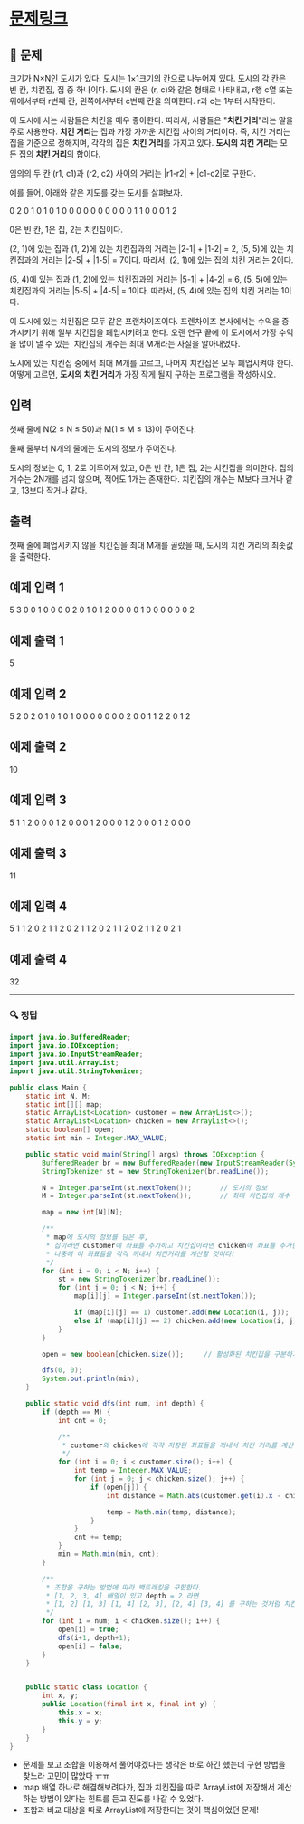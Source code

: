 # [문제링크](https://www.acmicpc.net/problem/15686)

## 📝 문제

크기가 N×N인 도시가 있다. 도시는 1×1크기의 칸으로 나누어져 있다. 도시의 각 칸은 빈 칸, 치킨집, 집 중 하나이다. 도시의 칸은 (r, c)와 같은 형태로 나타내고, r행 c열 또는 위에서부터 r번째 칸, 왼쪽에서부터 c번째 칸을 의미한다. r과 c는 1부터 시작한다.

이 도시에 사는 사람들은 치킨을 매우 좋아한다. 따라서, 사람들은 "**치킨 거리**"라는 말을 주로 사용한다. **치킨 거리**는 집과 가장 가까운 치킨집 사이의 거리이다. 즉, 치킨 거리는 집을 기준으로 정해지며, 각각의 집은 **치킨 거리**를 가지고 있다. **도시의 치킨 거리**는 모든 집의 **치킨 거리**의 합이다.

임의의 두 칸 (r1, c1)과 (r2, c2) 사이의 거리는 |r1-r2| + |c1-c2|로 구한다.

예를 들어, 아래와 같은 지도를 갖는 도시를 살펴보자.

0 2 0 1 0
1 0 1 0 0
0 0 0 0 0
0 0 0 1 1
0 0 0 1 2

0은 빈 칸, 1은 집, 2는 치킨집이다.

(2, 1)에 있는 집과 (1, 2)에 있는 치킨집과의 거리는 |2-1| + |1-2| = 2, (5, 5)에 있는 치킨집과의 거리는 |2-5| + |1-5| = 7이다. 따라서, (2, 1)에 있는 집의 치킨 거리는 2이다.

(5, 4)에 있는 집과 (1, 2)에 있는 치킨집과의 거리는 |5-1| + |4-2| = 6, (5, 5)에 있는 치킨집과의 거리는 |5-5| + |4-5| = 1이다. 따라서, (5, 4)에 있는 집의 치킨 거리는 1이다.

이 도시에 있는 치킨집은 모두 같은 프랜차이즈이다. 프렌차이즈 본사에서는 수익을 증가시키기 위해 일부 치킨집을 폐업시키려고 한다. 오랜 연구 끝에 이 도시에서 가장 수익을 많이 낼 수 있는  치킨집의 개수는 최대 M개라는 사실을 알아내었다.

도시에 있는 치킨집 중에서 최대 M개를 고르고, 나머지 치킨집은 모두 폐업시켜야 한다. 어떻게 고르면, **도시의 치킨 거리**가 가장 작게 될지 구하는 프로그램을 작성하시오.

## 입력

첫째 줄에 N(2 ≤ N ≤ 50)과 M(1 ≤ M ≤ 13)이 주어진다.

둘째 줄부터 N개의 줄에는 도시의 정보가 주어진다.

도시의 정보는 0, 1, 2로 이루어져 있고, 0은 빈 칸, 1은 집, 2는 치킨집을 의미한다. 집의 개수는 2N개를 넘지 않으며, 적어도 1개는 존재한다. 치킨집의 개수는 M보다 크거나 같고, 13보다 작거나 같다.

## 출력

첫째 줄에 폐업시키지 않을 치킨집을 최대 M개를 골랐을 때, 도시의 치킨 거리의 최솟값을 출력한다.

## 예제 입력 1 

5 3
0 0 1 0 0
0 0 2 0 1
0 1 2 0 0
0 0 1 0 0
0 0 0 0 2

## 예제 출력 1 

5

## 예제 입력 2 

5 2
0 2 0 1 0
1 0 1 0 0
0 0 0 0 0
2 0 0 1 1
2 2 0 1 2

## 예제 출력 2 

10

## 예제 입력 3 

5 1
1 2 0 0 0
1 2 0 0 0
1 2 0 0 0
1 2 0 0 0
1 2 0 0 0

## 예제 출력 3 

11

## 예제 입력 4 

5 1
1 2 0 2 1
1 2 0 2 1
1 2 0 2 1
1 2 0 2 1
1 2 0 2 1

## 예제 출력 4 

32

---

### 🔍 정답

```java
import java.io.BufferedReader;
import java.io.IOException;
import java.io.InputStreamReader;
import java.util.ArrayList;
import java.util.StringTokenizer;

public class Main {
    static int N, M;
    static int[][] map;
    static ArrayList<Location> customer = new ArrayList<>();
    static ArrayList<Location> chicken = new ArrayList<>();
    static boolean[] open;
    static int min = Integer.MAX_VALUE;

    public static void main(String[] args) throws IOException {
        BufferedReader br = new BufferedReader(new InputStreamReader(System.in));
        StringTokenizer st = new StringTokenizer(br.readLine());

        N = Integer.parseInt(st.nextToken());       // 도시의 정보
        M = Integer.parseInt(st.nextToken());       // 최대 치킨집의 개수

        map = new int[N][N];

        /**
         * map에 도시의 정보를 담은 후,
         * 집이라면 customer에 좌표를 추가하고 치킨집이라면 chicken에 좌표를 추가한다.
         * 나중에 이 좌표들을 각각 꺼내서 치킨거리를 계산할 것이다!
         */
        for (int i = 0; i < N; i++) {
            st = new StringTokenizer(br.readLine());
            for (int j = 0; j < N; j++) {
                map[i][j] = Integer.parseInt(st.nextToken());

                if (map[i][j] == 1) customer.add(new Location(i, j));
                else if (map[i][j] == 2) chicken.add(new Location(i, j));
            }
        }

        open = new boolean[chicken.size()];     // 활성화된 치킨집을 구분하기 위한 배열

        dfs(0, 0);
        System.out.println(min);
    }

    public static void dfs(int num, int depth) {
        if (depth == M) {
            int cnt = 0;

            /**
             * customer와 chicken에 각각 저장된 좌표들을 꺼내서 치킨 거리를 계산하고 최솟값을 카운팅!
             */
            for (int i = 0; i < customer.size(); i++) {
                int temp = Integer.MAX_VALUE;
                for (int j = 0; j < chicken.size(); j++) {
                    if (open[j]) {
                        int distance = Math.abs(customer.get(i).x - chicken.get(j).x) + Math.abs(customer.get(i).y - chicken.get(j).y);

                        temp = Math.min(temp, distance);
                    }
                }
                cnt += temp;
            }
            min = Math.min(min, cnt);
        }

        /**
         * 조합을 구하는 방법에 따라 백트래킹을 구현한다.
         * [1, 2, 3, 4] 배열이 있고 depth = 2 라면
         * [1, 2] [1, 3] [1, 4] [2, 3], [2, 4] [3, 4] 를 구하는 것처럼 치킨집을 M만큼 모든 조합으로 돌리는 것이다.
         */
        for (int i = num; i < chicken.size(); i++) {
            open[i] = true;
            dfs(i+1, depth+1);
            open[i] = false;
        }
    }


    public static class Location {
        int x, y;
        public Location(final int x, final int y) {
            this.x = x;
            this.y = y;
        }
    }
}
```
- 문제를 보고 조합을 이용해서 풀어야겠다는 생각은 바로 하긴 했는데 구현 방법을 찾느라 고민이 많았다 ㅠㅠ
- map 배열 하나로 해결해보려다가, 집과 치킨집을 따로 ArrayList에 저장해서 계산하는 방법이 있다는 힌트를 듣고 진도를 나갈 수 있었다.
- 조합과 비교 대상을 따로 ArrayList에 저장한다는 것이 핵심이었던 문제!
